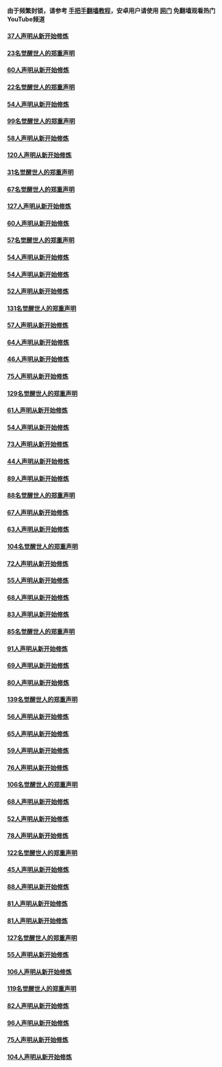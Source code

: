 #### 由于频繁封锁，请参考 [手把手翻墙教程](https://github.com/gfw-breaker/guides/wiki/)，安卓用户请使用 [网门](https://github.com/gfw-breaker/nogfw/blob/master/dl.md?t=02151900) 免翻墙观看热门YouTube频道 

#### [37人声明从新开始修炼](../pages/91/420766.md?t=02151900) 

#### [23名觉醒世人的郑重声明](../pages/91/420765.md?t=02151900) 

#### [60人声明从新开始修炼](../pages/91/420727.md?t=02151900) 

#### [22名觉醒世人的郑重声明](../pages/91/420726.md?t=02151900) 

#### [54人声明从新开始修炼](../pages/91/420529.md?t=02151900) 

#### [99名觉醒世人的郑重声明](../pages/91/420528.md?t=02151900) 

#### [58人声明从新开始修炼](../pages/91/420198.md?t=02151900) 

#### [120人声明从新开始修炼](../pages/91/420141.md?t=02151900) 

#### [31名觉醒世人的郑重声明](../pages/91/420197.md?t=02151900) 

#### [67名觉醒世人的郑重声明](../pages/91/420140.md?t=02151900) 

#### [127人声明从新开始修炼](../pages/91/420082.md?t=02151900) 

#### [60人声明从新开始修炼](../pages/91/420081.md?t=02151900) 

#### [57名觉醒世人的郑重声明](../pages/91/420080.md?t=02151900) 

#### [54人声明从新开始修炼](../pages/91/419533.md?t=02151900) 

#### [54人声明从新开始修炼](../pages/91/419532.md?t=02151900) 

#### [52人声明从新开始修炼](../pages/91/419531.md?t=02151900) 

#### [131名觉醒世人的郑重声明](../pages/91/419530.md?t=02151900) 

#### [57人声明从新开始修炼](../pages/91/419430.md?t=02151900) 

#### [64人声明从新开始修炼](../pages/91/419429.md?t=02151900) 

#### [46人声明从新开始修炼](../pages/91/419428.md?t=02151900) 

#### [75人声明从新开始修炼](../pages/91/419427.md?t=02151900) 

#### [129名觉醒世人的郑重声明](../pages/91/419426.md?t=02151900) 

#### [61人声明从新开始修炼](../pages/91/419198.md?t=02151900) 

#### [54人声明从新开始修炼](../pages/91/419197.md?t=02151900) 

#### [73人声明从新开始修炼](../pages/91/419196.md?t=02151900) 

#### [44人声明从新开始修炼](../pages/91/419075.md?t=02151900) 

#### [89人声明从新开始修炼](../pages/91/419074.md?t=02151900) 

#### [88名觉醒世人的郑重声明](../pages/91/419195.md?t=02151900) 

#### [67人声明从新开始修炼](../pages/91/419073.md?t=02151900) 

#### [63人声明从新开始修炼](../pages/91/419072.md?t=02151900) 

#### [104名觉醒世人的郑重声明](../pages/91/419071.md?t=02151900) 

#### [72人声明从新开始修炼](../pages/91/418902.md?t=02151900) 

#### [55人声明从新开始修炼](../pages/91/418901.md?t=02151900) 

#### [68人声明从新开始修炼](../pages/91/418900.md?t=02151900) 

#### [83人声明从新开始修炼](../pages/91/418757.md?t=02151900) 

#### [85名觉醒世人的郑重声明](../pages/91/418899.md?t=02151900) 

#### [91人声明从新开始修炼](../pages/91/418756.md?t=02151900) 

#### [69人声明从新开始修炼](../pages/91/418755.md?t=02151900) 

#### [80人声明从新开始修炼](../pages/91/418754.md?t=02151900) 

#### [139名觉醒世人的郑重声明](../pages/91/418753.md?t=02151900) 

#### [56人声明从新开始修炼](../pages/91/418594.md?t=02151900) 

#### [65人声明从新开始修炼](../pages/91/418593.md?t=02151900) 

#### [59人声明从新开始修炼](../pages/91/418592.md?t=02151900) 

#### [76人声明从新开始修炼](../pages/91/418431.md?t=02151900) 

#### [106名觉醒世人的郑重声明](../pages/91/418591.md?t=02151900) 

#### [68人声明从新开始修炼](../pages/91/418430.md?t=02151900) 

#### [52人声明从新开始修炼](../pages/91/418429.md?t=02151900) 

#### [78人声明从新开始修炼](../pages/91/418428.md?t=02151900) 

#### [122名觉醒世人的郑重声明](../pages/91/418427.md?t=02151900) 

#### [45人声明从新开始修炼](../pages/91/418248.md?t=02151900) 

#### [88人声明从新开始修炼](../pages/91/418247.md?t=02151900) 

#### [81人声明从新开始修炼](../pages/91/418246.md?t=02151900) 

#### [81人声明从新开始修炼](../pages/91/418139.md?t=02151900) 

#### [127名觉醒世人的郑重声明](../pages/91/418245.md?t=02151900) 

#### [55人声明从新开始修炼](../pages/91/418138.md?t=02151900) 

#### [106人声明从新开始修炼](../pages/91/418137.md?t=02151900) 

#### [119名觉醒世人的郑重声明](../pages/91/418135.md?t=02151900) 

#### [82人声明从新开始修炼](../pages/91/418136.md?t=02151900) 

#### [96人声明从新开始修炼](../pages/91/417831.md?t=02151900) 

#### [75人声明从新开始修炼](../pages/91/417830.md?t=02151900) 

#### [104人声明从新开始修炼](../pages/91/417829.md?t=02151900) 

